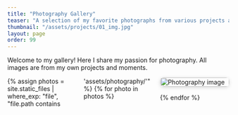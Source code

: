 ```yaml
---
title: "Photography Gallery"
teaser: "A selection of my favorite photographs from various projects and moments."
thumbnail: "/assets/projects/01_img.jpg"
layout: page
order: 99
---
```


Welcome to my gallery! Here I share my passion for photography. All images are from my own projects and moments.

<div class="gallery">
  {% assign photos = site.static_files | where_exp: "file", "file.path contains 'assets/photography/'" %}
  {% for photo in photos %}
    <div class="gallery-item">
      <img src="{{ photo.path | relative_url }}" alt="Photography image" />
    </div>
  {% endfor %}
</div>

<style>
.gallery {
  column-count: 3;
  column-gap: 16px;
}

@media (max-width: 900px) {
  .gallery {
    column-count: 2;
  }
}

@media (max-width: 600px) {
  .gallery {
    column-count: 1;
  }
}

.gallery-item {
  break-inside: avoid;
  margin-bottom: 16px;
  width: 100%;
  display: block;
}

.gallery-item img {
  width: 100%;
  height: auto;
  border-radius: 8px;
  box-shadow: 0 2px 8px rgba(0,0,0,0.15);
  display: block;
}
</style> 
